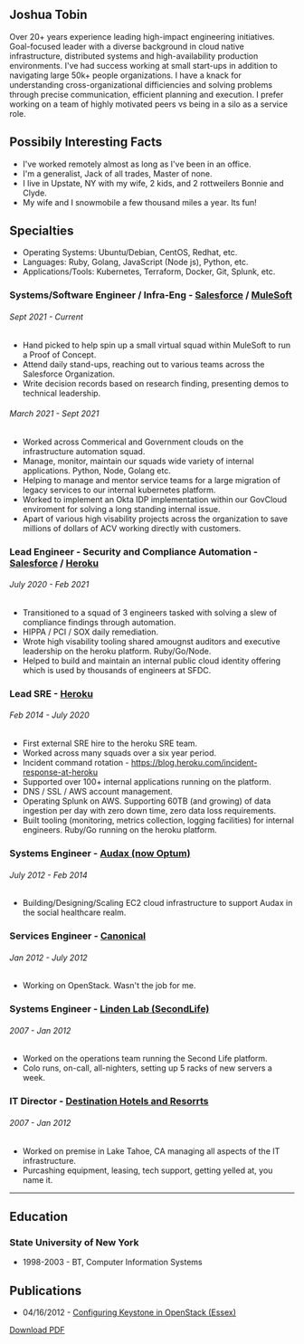 ## Joshua Tobin

Over 20+ years experience leading high-impact engineering initiatives. Goal-focused leader with a diverse background in cloud native infrastructure, distributed systems and high-availability production environments. I've had success working at small start-ups in addition to navigating large 50k+ people organizations. I have a knack for understanding cross-organizational difficiencies and solving problems through precise communication, efficient planning and execution. I prefer working on a team of highly motivated peers vs being in a silo as a service role. 

## Possibily Interesting Facts

* I've worked remotely almost as long as I've been in an office. 
* I'm a generalist, Jack of all trades, Master of none. 
* I live in Upstate, NY with my wife, 2 kids, and 2 rottweilers Bonnie and Clyde. 
* My wife and I snowmobile a few thousand miles a year. Its fun!

## Specialties

* Operating Systems: Ubuntu/Debian, CentOS, Redhat, etc.
* Languages: Ruby, Golang, JavaScript (Node js), Python, etc.
* Applications/Tools: Kubernetes, Terraform, Docker, Git, Splunk, etc.

### Systems/Software Engineer / Infra-Eng - [Salesforce](https://www.salesforce.com/) / [MuleSoft](https://www.mulesoft.com/)
###### Sept 2021 - Current

* Hand picked to help spin up a small virtual squad within MuleSoft to run a Proof of Concept.
* Attend daily stand-ups, reaching out to various teams across the Salesforce Organization.
* Write decision records based on research finding, presenting demos to technical leadership.

###### March 2021 - Sept 2021

* Worked across Commerical and Government clouds on the infrastructure automation squad. 
* Manage, monitor, maintain our squads wide variety of internal applications. Python, Node, Golang etc.
* Helping to manage and mentor service teams for a large migration of legacy services to our internal kubernetes platform. 
* Worked to implement an Okta IDP implementation within our GovCloud enviroment for solving a long standing internal issue. 
* Apart of various high visability projects across the organization to save millions of dollars of ACV working directly with customers. 

### Lead Engineer - Security and Compliance Automation - [Salesforce](https://www.salesforce.com/) / [Heroku](https://www.heroku.com/about) 
###### July 2020 - Feb 2021

* Transitioned to a squad of 3 engineers tasked with solving a slew of compliance findings through automation. 
* HIPPA / PCI / SOX daily remediation.
* Wrote high visability tooling shared amougnst auditors and executive leadership on the heroku platform. Ruby/Go/Node.
* Helped to build and maintain an internal public cloud identity offering which is used by thousands of engineers at SFDC.

### Lead SRE - [Heroku](https://www.heroku.com/about)
###### Feb 2014 - July 2020

* First external SRE hire to the heroku SRE team.
* Worked across many squads over a six year period.
* Incident command rotation - https://blog.heroku.com/incident-response-at-heroku
* Supported over 100+ internal applications running on the platform. 
* DNS / SSL / AWS account management. 
* Operating Splunk on AWS. Supporting 60TB (and growing) of data ingestion per day with zero down time, zero data loss requirements.
* Built tooling (monitoring, metrics collection, logging facilities) for internal engineers. Ruby/Go running on the heroku platform.

### Systems Engineer - [Audax (now Optum)](https://www.optum.com/)
###### July 2012 - Feb 2014

* Building/Designing/Scaling EC2 cloud infrastructure to support Audax in the social healthcare realm.

### Services Engineer - [Canonical](https://canonical.com/)
###### Jan 2012 - July 2012

* Working on OpenStack. Wasn't the job for me. 

### Systems Engineer - [Linden Lab (SecondLife)](https://lindenlab.com/)
###### 2007 - Jan 2012

* Worked on the operations team running the Second Life platform.
* Colo runs, on-call, all-nighters, setting up 5 racks of new servers a week.

### IT Director - [Destination Hotels and Resorrts](https://www.destinationhotels.com)
###### 2007 - Jan 2012

* Worked on premise in Lake Tahoe, CA managing all aspects of the IT infrastructure.
* Purcashing equipment, leasing, tech support, getting yelled at, you name it.

----

## Education

### State University of New York 
* 1998-2003 - BT, Computer Information Systems

## Publications
* 04/16/2012 - [Configuring Keystone in OpenStack (Essex)](https://ubuntu.com/blog/configuring-keystone-in-openstack-essex)




[Download PDF](https://github.com/joshuatobin/joshuatobin.github.io/raw/master/JoshuaTobin_Resume.pdf)

